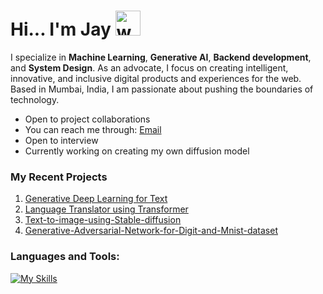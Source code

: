 <h1>Hi... I'm Jay <a href="#"><a/><img src="https://user-images.githubusercontent.com/72663882/171687151-bb31c996-c9d2-49c8-b593-734946893b23.gif" alt="waving hand gif" aria-hidden="true" width="40" /></h1> 

I specialize in **Machine Learning**, **Generative AI**, **Backend development**, and **System Design**. As an advocate, I focus on creating intelligent, innovative, and inclusive digital products and experiences for the web. Based in Mumbai, India, I am passionate about pushing the boundaries of technology.

- Open to project collaborations
- You can reach me through: <a href="mailto:dev.johnmwendwa@gmail.com">Email</a>
- Open to interview
- Currently working on creating my own diffusion model

### My Recent Projects

 1. [Generative Deep Learning for Text](https://github.com/JS12540/Generative-Deep-Learning-for-Text)
 2. [Language Translator using Transformer](https://github.com/JS12540/Language-Translator-using-Transformer)
 3. [Text-to-image-using-Stable-diffusion](https://github.com/JS12540/Text-to-image-using-Stable-diffusion)
 4. [Generative-Adversarial-Network-for-Digit-and-Mnist-dataset](https://github.com/JS12540/Generative-Adversarial-Network-for-Digit-and-Mnist-dataset)

### **Languages and Tools:**  
[![My Skills](https://skills.thijs.gg/icons?i=html,css,tailwind,js,react,vite,ts,next,expressjs,nodejs,tensorflow,keras,jax,deeplearning,scikitlearn,firebase,md,git,github,vscode,jest,styledcomponents,postman,stackoverflow&perline=13)](#)
